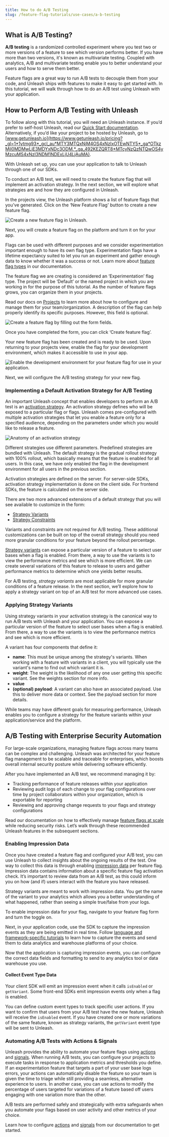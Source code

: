 ```yaml
---
title: How to do A/B Testing
slug: /feature-flag-tutorials/use-cases/a-b-testing
---
```


## What is A/B Testing?

**A/B testing** is a randomized controlled experiment where you test two or more versions of a feature to see which version performs better. If you have more than two versions, it's known as multivariate testing. Coupled with analytics, A/B and multivariate testing enable you to better understand your users and how to serve them better.

Feature flags are a great way to run A/B tests to decouple them from your code, and Unleash ships with features to make it easy to get started with. In this tutorial, we will walk through how to do an A/B test using Unleash with your application.

## How to Perform A/B Testing with Unleash

To follow along with this tutorial, you will need an Unleash instance. If you’d prefer to self-host Unleash, read our [Quick Start documentation](/quickstart). Alternatively, if you’d like your project to be hosted by Unleash, go to [www.getunleash.io](https://www.getunleash.io/pricing?_gl=1*1ytmg93*_gcl_au*MTY3MTQxNjM4OS4xNzIxOTEwNTY5*_ga*OTkzMjI0MDMwLjE3MDYxNDc3ODM.*_ga_492KEZQRT8*MTcyNzQzNTQwOS4yMzcuMS4xNzI3NDM1NDExLjU4LjAuMA).

With Unleash set up, you can use your application to talk to Unleash through one of our SDKs.

To conduct an A/B test, we will need to create the feature flag that will implement an activation strategy. In the next section, we will explore what strategies are and how they are configured in Unleash.

In the projects view, the Unleash platform shows a list of feature flags that you’ve generated. Click on the ‘New Feature Flag' button to create a new feature flag.

![Create a new feature flag in Unleash.](/img/react-tutorial-create-new-flag.png)

Next, you will create a feature flag on the platform and turn it on for your app.

Flags can be used with different purposes and we consider experimentation important enough to have its own flag type. Experimentation flags have a lifetime expectancy suited to let you run an experiment and gather enough data to know whether it was a success or not. Learn more about [feature flag types](/reference/feature-toggles#feature-flag-types) in our documentation.

The feature flag we are creating is considered an ‘Experimentation’ flag type. The project will be ‘Default’ or the named project in which you are working in for the purpose of this tutorial. As the number of feature flags grows, you can organize them in your projects.

Read our docs on [Projects](/reference/projects) to learn more about how to configure and manage them for your team/organization. A description of the flag can help properly identify its specific purposes. However, this field is optional.

![Create a feature flag by filling out the form fields.](/img/react-tutorial-create-flag-form.png)

Once you have completed the form, you can click ‘Create feature flag’.

Your new feature flag has been created and is ready to be used. Upon returning to your projects view, enable the flag for your development environment, which makes it accessible to use in your app.

![Enable the development environment for your feature flag for use in your application.](/img/tutorial-enable-dev-env.png)

Next, we will configure the A/B testing strategy for your new flag.

### Implementing a Default Activation Strategy for A/B Testing

An important Unleash concept that enables developers to perform an A/B test is an [activation strategy](/reference/activation-strategies). An activation strategy defines who will be exposed to a particular flag or flags. Unleash comes pre-configured with multiple activation strategies that let you enable a feature only for a specified audience, depending on the parameters under which you would like to release a feature.

![Anatomy of an activation strategy](/img/anatomy-of-unleash-strategy.png)

Different strategies use different parameters. Predefined strategies are bundled with Unleash. The default strategy is the gradual rollout strategy with 100% rollout, which basically means that the feature is enabled for all users. In this case, we have only enabled the flag in the development environment for all users in the previous section.

Activation strategies are defined on the server. For server-side SDKs, activation strategy implementation is done on the client side. For frontend SDKs, the feature is calculated on the server side.

There are two more advanced extensions of a default strategy that you will see available to customize in the form:

-   [Strategy Variants](/reference/strategy-variants)
-   [Strategy Constraints](/reference/strategy-constraints)

Variants and constraints are not required for A/B testing. These additional customizations can be built on top of the overall strategy should you need more granular conditions for your feature beyond the rollout percentage.

[Strategy variants](/reference/strategy-variants) can expose a particular version of a feature to select user bases when a flag is enabled. From there, a way to use the variants is to view the performance metrics and see which is more efficient. We can create several variations of this feature to release to users and gather performance metrics to determine which one yields better results.

For A/B testing, _strategy variants_ are most applicable for more granular conditions of a feature release. In the next section, we’ll explore how to apply a strategy variant on top of an A/B test for more advanced use cases.

### Applying Strategy Variants

Using strategy variants in your activation strategy is the canonical way to run A/B tests with Unleash and your application. You can expose a particular version of the feature to select user bases when a flag is enabled. From there, a way to use the variants is to view the performance metrics and see which is more efficient.

A variant has four components that define it:

-   **name**: This must be unique among the strategy's variants. When working with a feature with variants in a client, you will typically use the variant's name to find out which variant it is.
-   **weight**: The weight is the likelihood of any one user getting this specific variant. See the weights section for more info.
-   **value**
-   **(optional) payload**: A variant can also have an associated payload. Use this to deliver more data or context. See the payload section for more details.

While teams may have different goals for measuring performance, Unleash enables you to configure a strategy for the feature variants within your application/service and the platform.

## A/B Testing with Enterprise Security Automation

For large-scale organizations, managing feature flags across many teams can be complex and challenging. Unleash was architected for your feature flag management to be scalable and traceable for enterprises, which boosts overall internal security posture while delivering software efficiently.

After you have implemented an A/B test, we recommend managing it by:

-   Tracking performance of feature releases within your application
-   Reviewing audit logs of each change to your flag configurations over time by project collaborators within your organization, which is exportable for reporting
-   Reviewing and approving change requests to your flags and strategy configurations

Read our documentation on how to effectively manage [feature flags at scale](/topics/feature-flags/best-practices-using-feature-flags-at-scale) while reducing security risks. Let’s walk through these recommended Unleash features in the subsequent sections.

### Enabling Impression Data

Once you have created a feature flag and configured your A/B test, you can use Unleash to collect insights about the ongoing results of the test. One way to collect this data is through enabling [impression data](/reference/impression-data#impression-event-data) per feature flag. Impression data contains information about a specific feature flag activation check. It’s important to review data from an A/B test, as this could inform you on how (and if) users interact with the feature you have released.

Strategy variants are meant to work with impression data. You get the name of the variant to your analytics which allows you a better understanding of what happened, rather than seeing a simple true/false from your logs.

To enable impression data for your flag, navigate to your feature flag form and turn the toggle on.

Next, in your application code, use the SDK to capture the impression events as they are being emitted in real time. Follow [language and framework-specific tutorials](/languages-and-frameworks) to learn how to capture the events and send them to data analytics and warehouse platforms of your choice.

Now that the application is capturing impression events, you can configure the correct data fields and formatting to send to any analytics tool or data warehouse you use.

#### Collect Event Type Data

Your client SDK will emit an impression event when it calls `isEnabled` or `getVariant`. Some front-end SDKs emit impression events only when a flag is enabled.

You can define custom event types to track specific user actions. If you want to confirm that users from your A/B test have the new feature, Unleash will receive the `isEnabled` event. If you have created one or more variations of the same feature, known as strategy variants, the `getVariant` event type will be sent to Unleash.

### Automating A/B Tests with Actions & Signals

Unleash provides the ability to automate your feature flags using [actions](/reference/actions) and [signals](/reference/signals). When running A/B tests, you can configure your projects to execute tasks in response to application metrics and thresholds you define. If an experimentation feature that targets a part of your user base logs errors, your actions can automatically disable the feature so your team is given the time to triage while still providing a seamless, alternative experience to users. In another case, you can use actions to modify the percentage of users targeted for variations of a feature based off users engaging with one variation more than the other.

A/B tests are performed safely and strategically with extra safeguards when you automate your flags based on user activity and other metrics of your choice.

Learn how to configure [actions](/reference/actions) and [signals](/reference/signals) from our documentation to get started.
